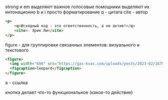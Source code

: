 strong и em выделяют важное 
голосовые помощники выделяют их интонационно
b и i просто форматирование
q - цитата
cite - автор
```html
<p>
	<q>Исходный код - это ответственность, а не актив!</q>
	<cite>- Эрик Ли</cite>
</p>
```

figure - для группировки связанных элементов: визуального и текстового
```html
<figure>
  <img width="600" src="https://gas-kvas.com/uploads/posts/2023-02/1675489758_gas-kvas-com-p-izobrazheniya-i-kartinki-na-fonovii-risuno-41.jpg" alt="">
  <figcaption>leopard</figcaption>
</figure>
```

a - ссылка

кнопка делает что-то функциональное (какое-то действие)